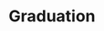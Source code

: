 ---
layout: photo_set
title: Graduation
permalink: /updates/ceb_grad/
description: "An example photo gallery."

photos:
    set: ceb_grad
    size: 2
---